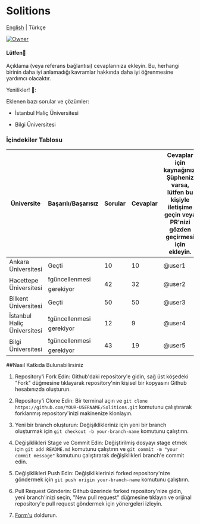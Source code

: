 
# Solitions

[English](https://github.com/omerahat/Solitions/blob/master/README.md) | Türkçe


<a id="top-page"></a>
[![Owner](https://img.shields.io/badge/owner-omerahat-blue)](https://github.com/omerahat)


#### Lütfen🙏

Açıklama (veya referans bağlantısı) cevaplarınıza ekleyin. Bu, herhangi birinin daha iyi anlamadığı kavramlar hakkında daha iyi öğrenmesine yardımcı olacaktır.

Yenilikler! 🎉:

Eklenen bazı sorular ve çözümler:

- İstanbul Haliç Üniversitesi

- Bilgi Üniversitesi

### İçindekiler Tablosu

| Üniversite                  	| Başarılı/Başarısız       	| Sorular 	| Cevaplar 	| Cevaplar için kaynağınız. Şüpheniz varsa, lütfen bu kişiyle iletişime geçin veya PR'nizi gözden geçirmesi için ekleyin. 	|
|-----------------------------	|--------------------------	|---------	|----------	|-------------------------------------------------------------------------------------------------------------------------	|
| Ankara Üniversitesi         	| Geçti                    	| 10      	| 10       	| @user1                                                                                                                  	|
| Hacettepe Üniversitesi      	| ❗güncellenmesi gerekiyor 	| 42      	| 32       	| @user2                                                                                                                  	|
| Bilkent Üniversitesi        	| Geçti                    	| 50      	| 50       	| @user3                                                                                                                  	|
| İstanbul Haliç Üniversitesi 	| ❗güncellenmesi gerekiyor 	| 12      	| 9        	| @user4                                                                                                                  	|
| Bilgi Üniversitesi          	| ❗güncellenmesi gerekiyor 	| 43      	| 19       	| @user5                                                                                                                  	|


##Nasıl Katkıda Bulunabilirsiniz
1. Repository'i Fork Edin: Github'daki repository'e gidin, sağ üst köşedeki "Fork" düğmesine tıklayarak repository'nin kişisel bir kopyasını Github hesabınızda oluşturun.

2. Repository'i Clone Edin: Bir terminal açın ve ``` git clone https://github.com/YOUR-USERNAME/Solitions.git ``` komutunu çalıştırarak forklanmış repository'inizi makinenize klonlayın.

3. Yeni bir branch oluşturun: Değişiklikleriniz için yeni bir branch oluşturmak için ``` git checkout -b your-branch-name ``` komutunu çalıştırın.

4. Değişiklikleri Stage ve Commit Edin: Değiştirilmiş dosyayı stage etmek için ``` git add README.md ``` komutunu çalıştırın ve ``` git commit -m "your commit message" ``` komutunu çalıştırarak değişiklikleri branch'e commit edin.

5. Değişiklikleri Push Edin: Değişikliklerinizi forked repository'nize göndermek için ``` git push origin your-branch-name ``` komutunu çalıştırın.

6. Pull Request Gönderin: Github üzerinde forked repository'nize gidin, yeni branch'inizi seçin, "New pull request" düğmesine tıklayın ve orijinal repository'e pull request göndermek için yönergeleri izleyin.

7. [Form'u](https://forms.gle/dpNRq9Da77t7aVeS7) doldurun.
